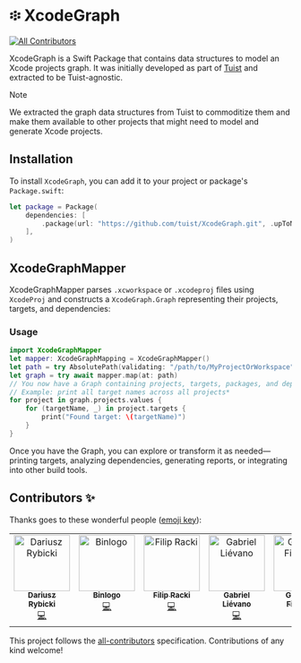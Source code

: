 # ፨ XcodeGraph
<!-- ALL-CONTRIBUTORS-BADGE:START - Do not remove or modify this section -->
[![All Contributors](https://img.shields.io/badge/all_contributors-6-orange.svg?style=flat-square)](#contributors-)
<!-- ALL-CONTRIBUTORS-BADGE:END -->

XcodeGraph is a Swift Package that contains data structures to model an Xcode projects graph.
It was initially developed as part of [Tuist](https://github.com/tuist/tuist) and extracted to be Tuist-agnostic.

> [!NOTE]
> We extracted the graph data structures from Tuist to commoditize them and make them available to other projects that might need to model and generate Xcode projects.

## Installation

To install `XcodeGraph`, you can add it to your project or package's `Package.swift`:

```swift
let package = Package(
    dependencies: [
        .package(url: "https://github.com/tuist/XcodeGraph.git", .upToNextMajor(from: "0.7.0")),
    ],
)
```

## XcodeGraphMapper

XcodeGraphMapper parses `.xcworkspace` or `.xcodeproj` files using `XcodeProj` and constructs a `XcodeGraph.Graph` representing their projects, targets, and dependencies:

### Usage

```swift
import XcodeGraphMapper
let mapper: XcodeGraphMapping = XcodeGraphMapper()
let path = try AbsolutePath(validating: "/path/to/MyProjectOrWorkspace")
let graph = try await mapper.map(at: path)
// You now have a Graph containing projects, targets, packages, and dependencies.*
// Example: print all target names across all projects*
for project in graph.projects.values {
    for (targetName, _) in project.targets {
        print("Found target: \(targetName)")
    }
}
```

Once you have the Graph, you can explore or transform it as needed—printing targets, analyzing dependencies, generating reports, or integrating into other build tools.

## Contributors ✨

Thanks goes to these wonderful people ([emoji key](https://allcontributors.org/docs/en/emoji-key)):

<!-- ALL-CONTRIBUTORS-LIST:START - Do not remove or modify this section -->
<!-- prettier-ignore-start -->
<!-- markdownlint-disable -->
<table>
  <tbody>
    <tr>
      <td align="center" valign="top" width="14.28%"><a href="http://darrarski.pl"><img src="https://avatars.githubusercontent.com/u/1384684?v=4?s=100" width="100px;" alt="Dariusz Rybicki"/><br /><sub><b>Dariusz Rybicki</b></sub></a><br /><a href="https://github.com/tuist/XcodeGraph/commits?author=darrarski" title="Code">💻</a></td>
      <td align="center" valign="top" width="14.28%"><a href="https://github.com/Binlogo"><img src="https://avatars.githubusercontent.com/u/7845507?v=4?s=100" width="100px;" alt="Binlogo"/><br /><sub><b>Binlogo</b></sub></a><br /><a href="https://github.com/tuist/XcodeGraph/commits?author=Binlogo" title="Code">💻</a></td>
      <td align="center" valign="top" width="14.28%"><a href="https://github.com/filipracki"><img src="https://avatars.githubusercontent.com/u/27164368?v=4?s=100" width="100px;" alt="Filip Racki"/><br /><sub><b>Filip Racki</b></sub></a><br /><a href="https://github.com/tuist/XcodeGraph/commits?author=filipracki" title="Code">💻</a></td>
      <td align="center" valign="top" width="14.28%"><a href="https://github.com/rgnns"><img src="https://avatars.githubusercontent.com/u/811827?v=4?s=100" width="100px;" alt="Gabriel Liévano"/><br /><sub><b>Gabriel Liévano</b></sub></a><br /><a href="https://github.com/tuist/XcodeGraph/commits?author=rgnns" title="Code">💻</a></td>
      <td align="center" valign="top" width="14.28%"><a href="https://github.com/fila95"><img src="https://avatars.githubusercontent.com/u/7265334?v=4?s=100" width="100px;" alt="Giovanni Filaferro"/><br /><sub><b>Giovanni Filaferro</b></sub></a><br /><a href="https://github.com/tuist/XcodeGraph/commits?author=fila95" title="Code">💻</a></td>
      <td align="center" valign="top" width="14.28%"><a href="https://github.com/Garfeild"><img src="https://avatars.githubusercontent.com/u/12799?v=4?s=100" width="100px;" alt="Anton Kolchunov"/><br /><sub><b>Anton Kolchunov</b></sub></a><br /><a href="https://github.com/tuist/XcodeGraph/commits?author=Garfeild" title="Code">💻</a></td>
    </tr>
  </tbody>
</table>

<!-- markdownlint-restore -->
<!-- prettier-ignore-end -->

<!-- ALL-CONTRIBUTORS-LIST:END -->

This project follows the [all-contributors](https://github.com/all-contributors/all-contributors) specification. Contributions of any kind welcome!

